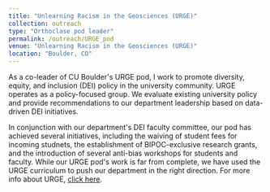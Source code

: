 ```yaml
---
title: "Unlearning Racism in the Geosciences (URGE)"
collection: outreach
type: "Orthoclase pod leader"
permalink: /outreach/URGE_pod
venue: "Unlearning Racism in the Geosciences (URGE)"
location: "Boulder, CO"
---
```


As a co-leader of CU Boulder's URGE pod, I work to promote diversity, equity, and inclusion (DEI) policy in the university community.
URGE operates as a policy-focused group. We evaluate existing university policy and provide recommendations to our department leadership
based on data-driven DEI initiatives.

In conjunction with our department's DEI faculty committee, our pod has achieved several initiatives, including the waiving of student fees for incoming studnets, the establishment of BIPOC-exclusive research grants, and the introduction of several anti-bias workshops for students and faculty. While our URGE pod's work is far from complete, we have used the URGE curriculum to push our department in the right direction. For more info about URGE, <a href="https://urgeoscience.org/"> click here</a>.
